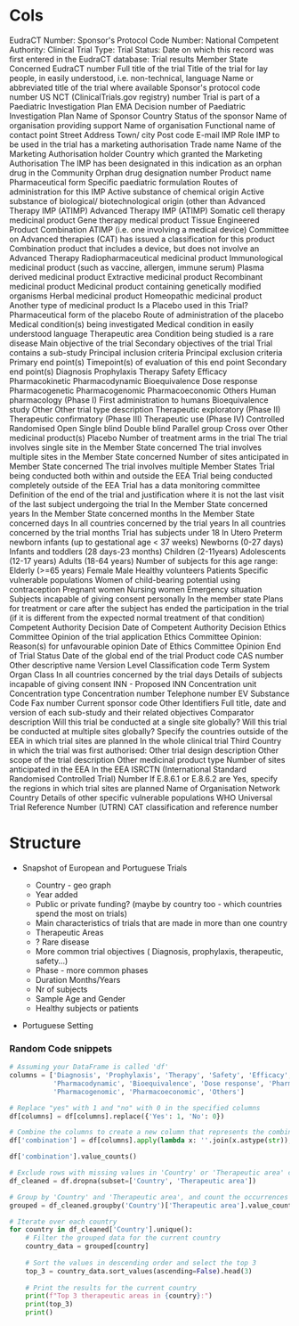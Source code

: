 # Cols

EudraCT Number:
Sponsor's Protocol Code Number:
National Competent Authority:
Clinical Trial Type:
Trial Status:
Date on which this record was first entered in the EudraCT database:
Trial results
Member State Concerned
EudraCT number
Full title of the trial
Title of the trial for lay people, in easily understood, i.e. non-technical, language
Name or abbreviated title of the trial where available
Sponsor's protocol code number
US NCT (ClinicalTrials.gov registry) number
Trial is part of a Paediatric Investigation Plan
EMA Decision number of Paediatric Investigation Plan
Name of Sponsor
Country
Status of the sponsor
Name of organisation providing support
Name of organisation
Functional name of contact point
Street Address
Town/ city
Post code
E-mail
IMP Role
IMP to be used in the trial has a marketing authorisation
Trade name
Name of the Marketing Authorisation holder
Country which granted the Marketing Authorisation
The IMP has been designated in this indication as an orphan drug in the Community
Orphan drug designation number
Product name
Pharmaceutical form
Specific paediatric formulation
Routes of administration for this IMP
Active substance of chemical origin
Active substance of biological/ biotechnological origin (other than Advanced Therapy IMP (ATIMP)
Advanced Therapy IMP (ATIMP)
Somatic cell therapy medicinal product
Gene therapy medical product
Tissue Engineered Product
Combination ATIMP (i.e. one involving a medical device)
Committee on Advanced therapies (CAT) has issued a classification for this product
Combination product that includes a device, but does not involve an Advanced Therapy
Radiopharmaceutical medicinal product
Immunological medicinal product (such as vaccine, allergen, immune serum)
Plasma derived medicinal product
Extractive medicinal product
Recombinant medicinal product
Medicinal product containing genetically modified organisms
Herbal medicinal product
Homeopathic medicinal product
Another type of medicinal product
Is a Placebo used in this Trial?
Pharmaceutical form of the placebo
Route of administration of the placebo
Medical condition(s) being investigated
Medical condition in easily understood language
Therapeutic area
Condition being studied is a rare disease
Main objective of the trial
Secondary objectives of the trial
Trial contains a sub-study
Principal inclusion criteria
Principal exclusion criteria
Primary end point(s)
Timepoint(s) of evaluation of this end point
Secondary end point(s)
Diagnosis
Prophylaxis
Therapy
Safety
Efficacy
Pharmacokinetic
Pharmacodynamic
Bioequivalence
Dose response
Pharmacogenetic
Pharmacogenomic
Pharmacoeconomic
Others
Human pharmacology (Phase I)
First administration to humans
Bioequivalence study
Other
Other trial type description
Therapeutic exploratory (Phase II)
Therapeutic confirmatory (Phase III)
Therapeutic use (Phase IV)
Controlled
Randomised
Open
Single blind
Double blind
Parallel group
Cross over
Other medicinal product(s)
Placebo
Number of treatment arms in the trial
The trial involves single site in the Member State concerned
The trial involves multiple sites in the Member State concerned
Number of sites anticipated in Member State concerned
The trial involves multiple Member States
Trial being conducted both within and outside the EEA
Trial being conducted completely outside of the EEA
Trial has a data monitoring committee
Definition of the end of the trial and justification where it is not the last visit of the last subject undergoing the trial
In the Member State concerned years
In the Member State concerned months
In the Member State concerned days
In all countries concerned by the trial years
In all countries concerned by the trial months
Trial has subjects under 18
In Utero
Preterm newborn infants (up to gestational age < 37 weeks)
Newborns (0-27 days)
Infants and toddlers (28 days-23 months)
Children (2-11years)
Adolescents (12-17 years)
Adults (18-64 years)
Number of subjects for this age range:
Elderly (>=65 years)
Female
Male
Healthy volunteers
Patients
Specific vulnerable populations
Women of child-bearing potential using contraception
Pregnant women
Nursing women
Emergency situation
Subjects incapable of giving consent personally
In the member state
Plans for treatment or care after the subject has ended the participation in the trial (if it is different from the expected normal treatment of that condition)
Competent Authority Decision
Date of Competent Authority Decision
Ethics Committee Opinion of the trial application
Ethics Committee Opinion: Reason(s) for unfavourable opinion
Date of Ethics Committee Opinion
End of Trial Status
Date of the global end of the trial
Product code
CAS number
Other descriptive name
Version
Level
Classification code
Term
System Organ Class
In all countries concerned by the trial days
Details of subjects incapable of giving consent
INN - Proposed INN
Concentration unit
Concentration type
Concentration number
Telephone number
EV Substance Code
Fax number
Current sponsor code
Other Identifiers
Full title, date and version of each sub-study and their related objectives
Comparator description
Will this trial be conducted at a single site globally?
Will this trial be conducted at multiple sites globally?
Specify the countries outside of the EEA in which trial sites are planned
In the whole clinical trial
Third Country in which the trial was first authorised:
Other trial design description
Other scope of the trial description
Other medicinal product type
Number of sites anticipated in the EEA
In the EEA
ISRCTN (International Standard Randomised Controlled Trial) Number
If E.8.6.1 or E.8.6.2 are Yes, specify the regions in which trial sites are planned
Name of Organisation
Network Country
Details of other specific vulnerable populations
WHO Universal Trial Reference Number (UTRN)
CAT classification and reference number

# Structure

- Snapshot of European and Portuguese Trials

  - Country - geo graph
  - Year added
  - Public or private funding? (maybe by country too - which countries spend the most on trials)
  - Main characteristics of trials that are made in more than one country
  - Therapeutic Areas
  - ? Rare disease
  - More common trial objectives ( Diagnosis, prophylaxis, therapeutic, safety...)
  - Phase - more common phases
  - Duration Months/Years
  - Nr of subjects
  - Sample Age and Gender
  - Healthy subjects or patients
- Portuguese Setting

### Random Code snippets

```python
# Assuming your DataFrame is called 'df'
columns = ['Diagnosis', 'Prophylaxis', 'Therapy', 'Safety', 'Efficacy', 'Pharmacokinetic',
           'Pharmacodynamic', 'Bioequivalence', 'Dose response', 'Pharmacogenetic',
           'Pharmacogenomic', 'Pharmacoeconomic', 'Others']

# Replace "yes" with 1 and "no" with 0 in the specified columns
df[columns] = df[columns].replace({'Yes': 1, 'No': 0})

# Combine the columns to create a new column that represents the combination
df['combination'] = df[columns].apply(lambda x: ''.join(x.astype(str)), axis=1)

df['combination'].value_counts()

```

```python
# Exclude rows with missing values in 'Country' or 'Therapeutic area' columns
df_cleaned = df.dropna(subset=['Country', 'Therapeutic area'])

# Group by 'Country' and 'Therapeutic area', and count the occurrences
grouped = df_cleaned.groupby('Country')['Therapeutic area'].value_counts()

# Iterate over each country
for country in df_cleaned['Country'].unique():
    # Filter the grouped data for the current country
    country_data = grouped[country]
  
    # Sort the values in descending order and select the top 3
    top_3 = country_data.sort_values(ascending=False).head(3)
  
    # Print the results for the current country
    print(f"Top 3 therapeutic areas in {country}:")
    print(top_3)
    print()
```
